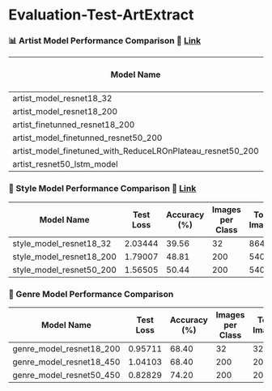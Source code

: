 # Evaluation-Test-ArtExtract


### 📊 Artist Model Performance Comparison 🔗 [Link](https://github.com/SahilKadge/Evaluation-Test-ArtExtract/blob/main/task1/evaluation.py)

| Model Name                                                   | Test Loss | Accuracy (%) | Images per Class | Total Images | model architecture Link        |
|--------------------------------------------------------------|-----------|---------------|------------------|--------------|-------------|
| artist_model_resnet18_32                                     | 3.90837   | 30.87         | 32               | 736          | 🔗 [Link](https://github.com/SahilKadge/Evaluation-Test-ArtExtract/blob/main/task1/artist/artist_model_resnet18_200.py) |
| artist_model_resnet18_200                                    | 1.86816   | 57.22         | 200              | 4600         | 🔗 [Link](https://github.com/SahilKadge/Evaluation-Test-ArtExtract/blob/main/task1/artist/artist_model_resnet18_200.py) |
| artist_finetunned_resnet18_200                               | 0.71938   | 79.48         | 200              | 4600         | 🔗 [Link](https://github.com/SahilKadge/Evaluation-Test-ArtExtract/blob/main/task1/artist_style_genre_model.py) |
| artist_model_finetunned_resnet50_200                         | 0.75762   | 79.22         | 200              | 4600         | 🔗 [Link](https://github.com/SahilKadge/Evaluation-Test-ArtExtract/blob/main/task1/artist/artist_model.py) |
| artist_model_finetuned_with_ReduceLROnPlateau_resnet50_200   | 0.78254   | 78.35         | 200              | 4600         | 🔗 [Link](https://github.com/SahilKadge/Evaluation-Test-ArtExtract/blob/main/task1/artist/artist_model.py) |
| artist_resnet50_lstm_model                                   | 0.86103   | 74.78         | 200              | 4600         | 🔗 [Link](https://github.com/SahilKadge/Evaluation-Test-ArtExtract/blob/main/task1/artist/artist_model.py) |




### 🎨 Style Model Performance Comparison  🔗 [Link](https://github.com/SahilKadge/Evaluation-Test-ArtExtract/blob/main/task1/evaluation.py)

| Model Name                  | Test Loss | Accuracy (%) | Images per Class | Total Images | model architecture Link        |
|----------------------------|-----------|---------------|------------------|--------------|-------------|
| style_model_resnet18_32    | 2.03444   | 39.56         | 32               | 864          | 🔗 [Link](https://github.com/SahilKadge/Evaluation-Test-ArtExtract/blob/main/task1/artist_style_genre_model.py) |
| style_model_resnet18_200   | 1.79007   | 48.81         | 200              | 5400         | 🔗 [Link](https://github.com/SahilKadge/Evaluation-Test-ArtExtract/blob/main/task1/artist_style_genre_model.py) |
| style_model_resnet50_200   | 1.56505   | 50.44         | 200              | 5400         | 🔗 [Link](https://github.com/SahilKadge/Evaluation-Test-ArtExtract/blob/main/task1/style/style_model.py) |



### 🎼 Genre Model Performance Comparison

| Model Name                  | Test Loss | Accuracy (%) | Images per Class | Total Images | model architecture Link        |
|----------------------------|-----------|---------------|------------------|--------------|-------------|
| genre_model_resnet18_200   | 0.95711   | 68.40         | 32               | 320          | 🔗 [Link](https://github.com/SahilKadge/Evaluation-Test-ArtExtract/blob/main/task1/artist_style_genre_model.py) |
| genre_model_resnet18_450   | 1.04103   | 68.40         | 200              | 2000         | 🔗 [Link](https://github.com/SahilKadge/Evaluation-Test-ArtExtract/blob/main/task1/artist_style_genre_model.py) |
| genre_model_resnet50_450   | 0.82829   | 74.20         | 200              | 2000         | 🔗 [Link](https://github.com/SahilKadge/Evaluation-Test-ArtExtract/blob/main/task1/genre/genre_model.py) |

